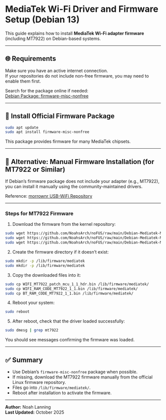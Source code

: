 # MediaTek Wi-Fi Driver and Firmware Setup (Debian 13)

This guide explains how to install **MediaTek Wi-Fi adapter firmware** (including MT7922) on Debian-based systems.

---

## 🌐 Requirements

Make sure you have an active internet connection.  
If your repositories do not include non-free firmware, you may need to enable them first.  

Search for the package online if needed:  
[Debian Package: firmware-misc-nonfree](https://packages.debian.org/search?keywords=firmware-misc-nonfree)

---

## 🧰 Install Official Firmware Package

```bash
sudo apt update
sudo apt install firmware-misc-nonfree
```

This package provides firmware for many MediaTek chipsets.

---

## 🧩 Alternative: Manual Firmware Installation (for MT7922 or Similar)

If Debian’s firmware package does not include your adapter (e.g., MT7922), you can install it manually using the community-maintained drivers.

Reference: [morrownr USB-WiFi Repository](https://github.com/morrownr/USB-WiFi/blob/main/home/How_to_Install_Firmware_for_Mediatek_based_USB_WiFi_adapters.md)

---

### Steps for MT7922 Firmware

1. Download the firmware from the kernel repository:  

```bash
sudo wget https://github.com/NoahsArch/noFUS/raw/main/Debian-Mediatek-MT7922/WIFI_MT7922_patch_mcu_1_1_hdr.bin -O WIFI_MT7922_patch_mcu_1_1_hdr.bin
sudo wget https://github.com/NoahsArch/noFUS/raw/main/Debian-Mediatek-MT7922/WIFI_RAM_CODE_MT7922_1_1.bin -O WIFI_RAM_CODE_MT7922_1_1.bin
sudo wget https://github.com/NoahsArch/noFUS/raw/main/Debian-Mediatek-MT7922/BT_RAM_CODE_MT7922_1_1.bin -O BT_RAM_CODE_MT7922_1_1.bin
```

2. Create the firmware directory if it doesn’t exist:  

```bash
sudo mkdir -p /lib/firmware/mediatek
sudo mkdir -p /lib/firmware/mediatek
```

3. Copy the downloaded files into it:  

```bash
sudo cp WIFI_MT7922_patch_mcu_1_1_hdr.bin /lib/firmware/mediatek/
sudo cp WIFI_RAM_CODE_MT7922_1_1.bin /lib/firmware/mediatek/
sudo cp BT_RAM_CODE_MT7922_1_1.bin /lib/firmware/mediatek/
```

4. Reboot your system:  

```bash
sudo reboot
```

5. After reboot, check that the driver loaded successfully:  

```bash
sudo dmesg | grep mt7922
```

You should see messages confirming the firmware was loaded.

---

## ✅ Summary

- Use Debian’s `firmware-misc-nonfree` package when possible.  
- If missing, download the MT7922 firmware manually from the official Linux firmware repository.  
- Files go into `/lib/firmware/mediatek/`.  
- Reboot after installation to activate the firmware.

---

**Author:** Noah Lanning  
**Last Updated:** October 2025
